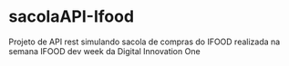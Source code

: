 # sacolaAPI-Ifood
Projeto de API rest simulando sacola de compras do IFOOD realizada na semana IFOOD dev week da Digital Innovation One 
